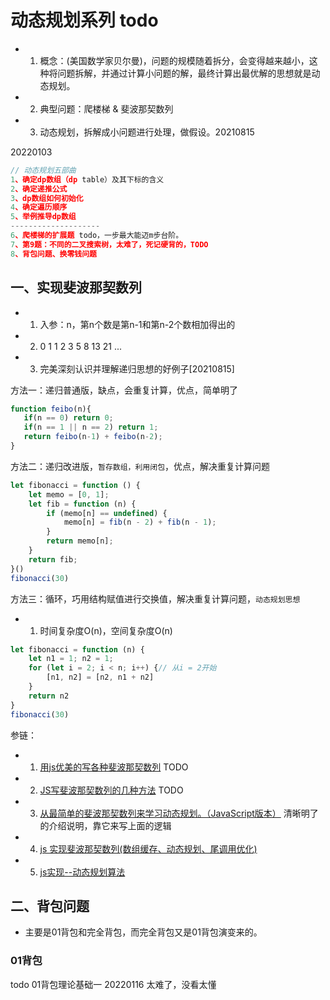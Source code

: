# 动态规划系列 todo
* 1. 概念：(美国数学家贝尔曼)，问题的规模随着拆分，会变得越来越小，这种将问题拆解，并通过计算小问题的解，最终计算出最优解的思想就是动态规划。
* 2. 典型问题：爬楼梯 & 斐波那契数列
* 3. 动态规划，拆解成小问题进行处理，做假设。20210815

20220103  
```js
// 动态规划五部曲
1、确定dp数组（dp table）及其下标的含义
2、确定递推公式
3、dp数组如何初始化
4、确定遍历顺序
5、举例推导dp数组
--------------------
6、爬楼梯的扩展题 todo，一步最大能迈m步台阶。
7、第9题：不同的二叉搜索树，太难了，死记硬背的，TODO
8、背包问题、换零钱问题
```

## 一、实现斐波那契数列
* 1. 入参：n，第n个数是第n-1和第n-2个数相加得出的
* 2. 0 1 1 2 3 5 8 13 21 ...
* 3. 完美深刻认识并理解递归思想的好例子[20210815]

方法一：递归普通版，缺点，会重复计算，优点，简单明了
```js
function feibo(n){
   if(n == 0) return 0;
   if(n == 1 || n == 2) return 1;
   return feibo(n-1) + feibo(n-2);
}
```

方法二：递归改进版，`暂存数组，利用闭包`，优点，解决重复计算问题
```js
let fibonacci = function () {
    let memo = [0, 1];
    let fib = function (n) {
        if (memo[n] == undefined) {
            memo[n] = fib(n - 2) + fib(n - 1);
        }
        return memo[n];
    }
    return fib;
}()
fibonacci(30)
```

方法三：循环，巧用结构赋值进行交换值，解决重复计算问题，`动态规划思想`
* 1. 时间复杂度O(n)，空间复杂度O(n)
```js
let fibonacci = function (n) {
    let n1 = 1; n2 = 1;
    for (let i = 2; i < n; i++) {// 从i = 2开始
        [n1, n2] = [n2, n1 + n2]
    }
    return n2
}
fibonacci(30)
```

参链：
* 1. [用js优美的写各种斐波那契数列](https://zhuanlan.zhihu.com/p/27205391) TODO
* 2. [JS写斐波那契数列的几种方法](https://www.cnblogs.com/superlizhao/p/11603158.html) TODO
* 3. [从最简单的斐波那契数列来学习动态规划。（JavaScript版本）](https://blog.csdn.net/weixin_40906515/article/details/106536355) 清晰明了的介绍说明，靠它来写上面的逻辑
* 4. [js 实现斐波那契数列(数组缓存、动态规划、尾调用优化)](https://www.mk2048.com/blog/blog_ija2hkh1aib.html)
* 5. [js实现--动态规划算法](https://blog.csdn.net/m0_37686205/article/details/90182779)

## 二、背包问题
* 主要是01背包和完全背包，而完全背包又是01背包演变来的。

### 01背包
todo 01背包理论基础一 20220116 太难了，没看太懂